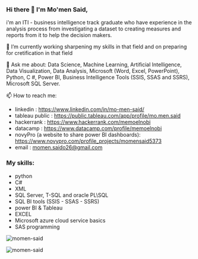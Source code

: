 ### Hi there 👋 I'm Mo'men Said,

i'm an ITI - business intelligence track graduate who have experience in the analysis process from investigating a dataset to creating measures and reports from it to help the decision makers.


🔭 I’m currently working sharpening my skills in that field and on preparing for cretification in that field

💬 Ask me about:
	Data Science, Machine Learning, Artificial Intelligence, Data Visualization, Data Analysis, Microsoft (Word, Excel, PowerPoint), Python, C #, Power BI, Business Intelligence Tools (SSIS, SSAS and SSRS), Microsoft SQL Server.

📫 How to reach me:
- linkedin : https://www.linkedin.com/in/mo-men-said/
- tableau public : https://public.tableau.com/app/profile/mo.men.said
- hackerrank : https://www.hackerrank.com/memoelnobi
- datacamp : https://www.datacamp.com/profile/memoelnobi
- novyPro (a website to share power BI dashboards): https://www.novypro.com/profile_projects/momensaid5373
- email : momen.saido26@gmail.com 

### My skills:

- python
- C#
- XML
- SQL Server, T-SQL and oracle PL\SQL
- SQL BI tools (SSIS - SSAS - SSRS)
- power BI & Tableau
- EXCEL
- Microsoft azure cloud service basics
- SAS programming

<p><img align="center" src="https://github-readme-stats.vercel.app/api/top-langs?username=momen-said&show_icons=true&locale=en&layout=compact" alt="momen-said" /></p>

<p align="left"> <img src="https://komarev.com/ghpvc/?username=momen-said&label=Profile%20views&color=0e75b6&style=flat" alt="momen-said" /> </p>
